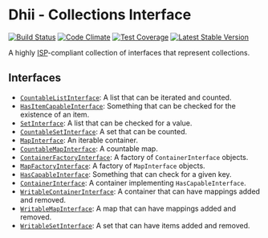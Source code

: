 # Dhii - Collections Interface

[![Build Status](https://travis-ci.org/Dhii/collections-interface.svg?branch=develop)](https://travis-ci.org/Dhii/collections-interface)
[![Code Climate](https://codeclimate.com/github/Dhii/collections-interface/badges/gpa.svg)](https://codeclimate.com/github/Dhii/collections-interface)
[![Test Coverage](https://codeclimate.com/github/Dhii/collections-interface/badges/coverage.svg)](https://codeclimate.com/github/Dhii/collections-interface/coverage)
[![Latest Stable Version](https://poser.pugx.org/dhii/collections-interface/version)](https://packagist.org/packages/dhii/collections-interface)

A highly [ISP][ISP]-compliant collection of interfaces that represent collections.

## Interfaces
- [`CountableListInterface`][CountableListInterface]: A list that can be iterated and counted.
- [`HasItemCapableInterface`][HasItemCapableInterface]: Something that can be checked for the existence of an item.
- [`SetInterface`][SetInterface]: A list that can be checked for a value.
- [`CountableSetInterface`][CountableSetInterface]: A set that can be counted.
- [`MapInterface`][MapInterface]: An iterable container.
- [`CountableMapInterface`][CountableMapInterface]: A countable map.
- [`ContainerFactoryInterface`][]: A factory of `ContainerInterface` objects.
- [`MapFactoryInterface`][]: A factory of `MapInterface` objects.
- [`HasCapableInterface`][]: Something that can check for a given key.
- [`ContainerInterface`][]: A container implementing `HasCapableInterface`.
- [`WritableContainerInterface`][]: A container that can have mappings added and removed.
- [`WritableMapInterface`][]: A map that can have mappings added and removed.
- [`WritableSetInterface`][]: A set that can have items added and removed.


[Dhii]: https://github.com/Dhii/dhii
[ISP]: https://en.wikipedia.org/wiki/Interface_segregation_principle

[CountableListInterface]:                           src/CountableListInterface.php
[SetInterface]:                                     src/SetInterface.php
[CountableSetInterface]:                            src/CountableSetInterface.php
[MapInterface]:                                     src/MapInterface.php
[CountableMapInterface]:                            src/CountableMapInterface.php
[HasItemCapableInterface]:                          src/HasItemCapableInterface.php
[`MapFactoryInterface`]:                            src/MapFactoryInterface.php
[`ContainerFactoryInterface`]:                      src/ContainerFactoryInterface.php
[`HasCapableInterface`]:                            src/HasCapableInterface.php
[`ContainerInterface`]:                             src/ContainerInterface.php
[`WritableContainerInterface`]:                     src/WritableContainerInterface.php
[`WritableMapInterface`]:                           src/WritableMapInterface.php
[`WritableSetInterface`]:                           src/WritableSetInterface.php
